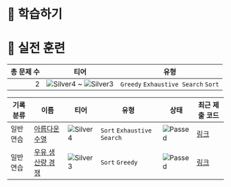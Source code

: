 # 📖 학습하기

# 🥇 실전 훈련
|총 문제 수|티어|유형|
|---:|---|---|
|2|![Silver4][s4] ~ ![Silver3][s3]|`Greedy` `Exhaustive Search` `Sort`|

|기록분류|이름|티어|유형|상태|최근 제출 코드|
|---|---|---|---|---|---|
|일반 연습|[아름다운 수열](https://www.codetree.ai/training-field/search/problems/beautiful-sequence)|![Silver4][s4]|`Sort` `Exhaustive Search`|![Passed][passed]|[링크](https://github.com/leeeeeyeon/codetree-TILs/blob/main/241031/%EC%95%84%EB%A6%84%EB%8B%A4%EC%9A%B4%20%EC%88%98%EC%97%B4/beautiful-sequence.java)|
|일반 연습|[우유 생산량 경쟁](https://www.codetree.ai/training-field/search/problems/milk-production-competition)|![Silver3][s3]|`Sort` `Greedy`|![Passed][passed]|[링크](https://github.com/leeeeeyeon/codetree-TILs/blob/main/241031/%EC%9A%B0%EC%9C%A0%20%EC%83%9D%EC%82%B0%EB%9F%89%20%EA%B2%BD%EC%9F%81/milk-production-competition.java)|










[b5]: https://img.shields.io/badge/Bronze_5-%235D3E31.svg
[b4]: https://img.shields.io/badge/Bronze_4-%235D3E31.svg
[b3]: https://img.shields.io/badge/Bronze_3-%235D3E31.svg
[b2]: https://img.shields.io/badge/Bronze_2-%235D3E31.svg
[b1]: https://img.shields.io/badge/Bronze_1-%235D3E31.svg
[s5]: https://img.shields.io/badge/Silver_5-%23394960.svg
[s4]: https://img.shields.io/badge/Silver_4-%23394960.svg
[s3]: https://img.shields.io/badge/Silver_3-%23394960.svg
[s2]: https://img.shields.io/badge/Silver_2-%23394960.svg
[s1]: https://img.shields.io/badge/Silver_1-%23394960.svg
[g5]: https://img.shields.io/badge/Gold_5-%23FFC433.svg
[g4]: https://img.shields.io/badge/Gold_4-%23FFC433.svg
[g3]: https://img.shields.io/badge/Gold_3-%23FFC433.svg
[g2]: https://img.shields.io/badge/Gold_2-%23FFC433.svg
[g1]: https://img.shields.io/badge/Gold_1-%23FFC433.svg
[p5]: https://img.shields.io/badge/Platinum_5-%2376DDD8.svg
[p4]: https://img.shields.io/badge/Platinum_4-%2376DDD8.svg
[p3]: https://img.shields.io/badge/Platinum_3-%2376DDD8.svg
[p2]: https://img.shields.io/badge/Platinum_2-%2376DDD8.svg
[p1]: https://img.shields.io/badge/Platinum_1-%2376DDD8.svg
[passed]: https://img.shields.io/badge/Passed-%23009D27.svg
[failed]: https://img.shields.io/badge/Failed-%23D24D57.svg
[easy]: https://img.shields.io/badge/쉬움-%235cb85c.svg?for-the-badge
[medium]: https://img.shields.io/badge/보통-%23FFC433.svg?for-the-badge
[hard]: https://img.shields.io/badge/어려움-%23D24D57.svg?for-the-badge